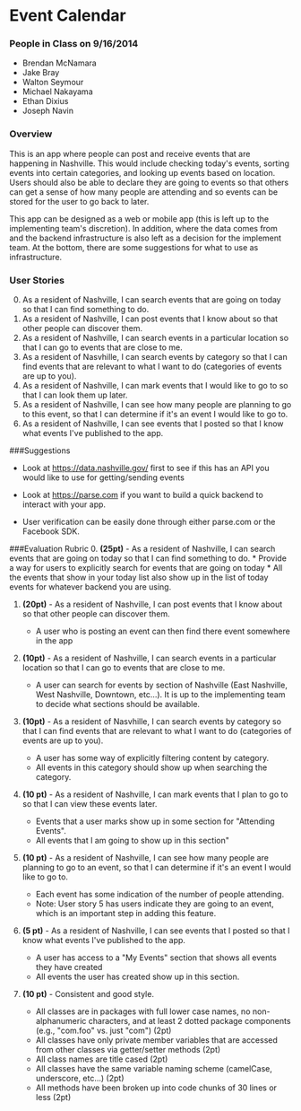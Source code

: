 Event Calendar
==

### People in Class on 9/16/2014

* Brendan McNamara
* Jake Bray
* Walton Seymour
* Michael Nakayama
* Ethan Dixius
* Joseph Navin

### Overview

This is an app where people can post and receive events that are happening in Nashville.  This would include checking today's events, sorting events into certain categories, and looking up events based on location. Users should also be able to declare they are going to events so that others can get a sense of how many people are attending and so events can be stored for the user to go back to later.

This app can be designed as a web or mobile app (this is left up to the implementing team's discretion). In addition, where the data comes from and the backend infrastructure is also left as a decision for the implement team. At the bottom, there are some suggestions for what to use as infrastructure.

### User Stories

0. As a resident of Nashville, I can search events that are going on today so that I can find something to do.
1. As a resident of Nashville, I can post events that I know about so that other people can discover them.
2. As a resident of Nashville, I can search events in a particular location so that I can go to events that are close to me.
3. As a resident of Nasvhille, I can search events by category so that I can find events that are relevant to what I want to do (categories of events are up to you).
4. As a resident of Nashville, I can mark events that I would like to go to so that I can look them up later.
5. As a resident of Nashville, I can see how many people are planning to go to this event, so that I can determine if it's an event I would like to go to.
6. As a resident of Nashville, I can see events that I posted so that I know what events I've published to the app.

###Suggestions

* Look at https://data.nashville.gov/ first to see if this has an API you would like to use for getting/sending events

* Look at https://parse.com if you want to build a quick backend to interact with your app.

* User verification can be easily done through either parse.com or the Facebook SDK.


###Evaluation Rubric
0. **(25pt)** - As a resident of Nashville, I can search events that are going on today so that I can find something to do.
    * Provide a way for users to explicitly search for events that are going on today
    * All the events that show in your today list also show up in the list of today events for whatever backend you are using.
    
1. **(20pt)** - As a resident of Nashville, I can post events that I know about so that other people can discover them.
    * A user who is posting an event can then find there event somewhere in the app
    
2. **(10pt)** - As a resident of Nashville, I can search events in a particular location so that I can go to events that are close to me.
    * A user can search for events by section of Nashville (East Nashville, West Nashville, Downtown, etc...). It is up to the implementing team to decide what sections should be available.

3. **(10pt)** - As a resident of Nasvhille, I can search events by category so that I can find events that are relevant to what I want to do (categories of events are up to you).
    * A user has some way of explicitly filtering content by category.
    * All events in this category should show up when searching the category.

4. **(10 pt)** - As a resident of Nashville, I can mark events that I plan to go to so that I can view these events later.
    * Events that a user marks show up in some section for "Attending Events".
    * All events that I am going to show up in this section"

5. **(10 pt)** - As a resident of Nashville, I can see how many people are planning to go to an event, so that I can determine if it's an event I would like to go to.
    * Each event has some indication of the number of people attending.
    * Note: User story 5 has users indicate they are going to an event, which is an important step in adding this feature.

6. **(5 pt)** - As a resident of Nashville, I can see events that I posted so that I know what events I've published to the app.
    * A user has access to a "My Events" section that shows all events they have created
    * All events the user has created show up in this section.

7. **(10 pt)** - Consistent and good style.
    * All classes are in packages with full lower case names, no non-alphanumeric characters, and at least 2 dotted package components (e.g., "com.foo" vs. just "com") (2pt)
    * All classes have only private member variables that are accessed from other classes via getter/setter methods (2pt)
    * All class names are title cased (2pt)
    * All classes have the same variable naming scheme (camelCase, underscore, etc...) (2pt)
    * All methods have been broken up into code chunks of 30 lines or less (2pt)